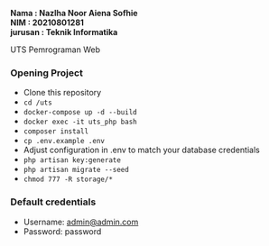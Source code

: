 **Nama : Nazlha Noor Aiena Sofhie**  
**NIM : 20210801281**  
**jurusan : Teknik Informatika**  

UTS Pemrograman Web

### Opening Project
* Clone this repository  
* ``` cd /uts ```
* ```docker-compose up -d --build```
* ```docker exec -it uts_php bash```
* ```composer install```
* ``` cp .env.example .env ```  
* Adjust configuration in .env to match your database credentials
* ```php artisan key:generate```
* ```php artisan migrate --seed```
* ```chmod 777 -R storage/*```

### Default credentials
- Username: admin@admin.com
- Password: password

